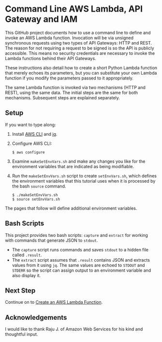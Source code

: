 #  Command Line AWS Lambda, API Gateway and IAM

This GitHub project documents how to use a command line to define and invoke an AWS Lambda function.
Invocation will be via unsigned synchronous requests using two types of API Gateways: HTTP and REST.
The reason for not requiring a request to be signed is so the API is publicly accessible.
This means no security credentials are necessary to invoke the Lambda functions behind their API Gateways.

These instructions also detail how to create a short Python Lambda function that merely echoes its parameters, but you can substitute your own Lambda function if you modify the parameters passed to it appropriately.

The same Lambda function is invoked via two mechanisms (HTTP and REST), using the same data.
The initial steps are the same for both mechanisms.
Subsequent steps are explained separately.

## Setup

If you want to type along:

1. Install [AWS CLI](https://aws.amazon.com/cli/) and [jq](https://stedolan.github.io/jq/download/).

2. Configure AWS CLI:
   ```script
   $ aws configure
   ```

3. Examine `makeSetEnvVars.sh` and make any changes you like for the environment variables that are indicated as being modifiable.

3. Run the `makeSetEnvVars.sh` script to create `setEnvVars.sh`,
   which defines the environment variables that this tutorial uses when it is processed by the bash `source` command.

   ```shell
   $ ./makeSetEnvVars.sh
   $ source setEnvVars.sh
   ```

The pages that follow will define additional environment variables.


## Bash Scripts

This project provides two bash scripts: `capture` and `extract` for working with commands that generate JSON to `stdout`.

 - The `capture` script runs commands and saves `stdout` to a hidden file called `.result`.
 - The `extract` script assumes that `.result` contains JSON and extracts values from it using `jq`.
   The same values are echoed to `STDOUT` and `STDERR` so the script can assign output to an environment variable and also display it.


## Next Step

Continue on to [Create an AWS Lambda Function](LAMBDA.md).


## Acknowledgements

I would like to thank Raju J. of Amazon Web Services for his kind and thoughtful input.

